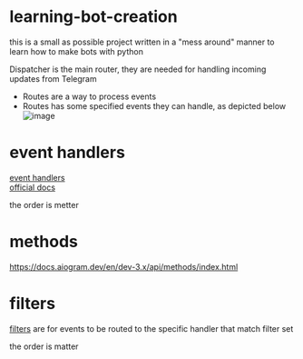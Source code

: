 # learning-bot-creation
this is a small as possible project written in a "mess around" manner to learn how to make bots with python

Dispatcher is the main router, they are needed for handling incoming updates from Telegram
- Routes are a way to process events
- Routes has some specified events they can handle, as depicted below  
![image](https://github.com/KidPudel/learning-bot-creation/assets/63263301/3abed1ae-a5f5-45eb-aded-ee43a4327d29)

# event handlers
[event handlers](https://docs.aiogram.dev/en/dev-3.x/dispatcher/router.html)  
[official docs](https://core.telegram.org/bots/api#august-18-2023)

the order is metter

# methods
https://docs.aiogram.dev/en/dev-3.x/api/methods/index.html

# filters
[filters](https://docs.aiogram.dev/en/dev-3.x/dispatcher/filters/command.html) are for events to be routed to the specific handler that match filter set

the order is matter 
